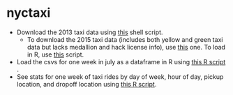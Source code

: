 # nyctaxi
* Download the 2013 taxi data using [this](https://github.com/msr-ds3/nyctaxi/blob/master/exploratory_analysis/download_original_taxidata_2013.sh) shell script.
    * To download the 2015 taxi data (includes both yellow and green taxi data but lacks medallion and hack license info), use [this](https://github.com/msr-ds3/nyctaxi/blob/master/download_taxidata.sh) one. To load in R, use [this](https://github.com/msr-ds3/nyctaxi/blob/master/load_taxi_data.R) script.
* Load the csvs for one week in july as a dataframe in R using [this R script](https://github.com/msr-ds3/nyctaxi/blob/master/exploratory_analysis/load_one_week.R) .
* See stats for one week of taxi rides by day of week, hour of day, pickup location, and dropoff location using [this R script](https://github.com/msr-ds3/nyctaxi/blob/master/exploratory_analysis/one_week_analysis.R).